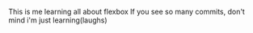 This is me learning all about flexbox
If you see so many commits, don't mind i'm just learning(laughs)